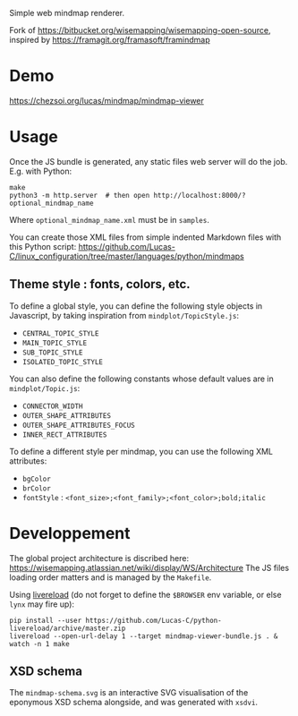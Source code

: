 Simple web mindmap renderer.

Fork of https://bitbucket.org/wisemapping/wisemapping-open-source, inspired by https://framagit.org/framasoft/framindmap


# Demo

https://chezsoi.org/lucas/mindmap/mindmap-viewer


# Usage

Once the JS bundle is generated, any static files web server will do the job.
E.g. with Python:

    make
    python3 -m http.server  # then open http://localhost:8000/?optional_mindmap_name

Where `optional_mindmap_name.xml` must be in `samples`.

You can create those XML files from simple indented Markdown files with this Python script: https://github.com/Lucas-C/linux_configuration/tree/master/languages/python/mindmaps

## Theme style : fonts, colors, etc.

To define a global style, you can define the following style objects in Javascript, by taking inspiration from `mindplot/TopicStyle.js`:

- `CENTRAL_TOPIC_STYLE`
- `MAIN_TOPIC_STYLE`
- `SUB_TOPIC_STYLE`
- `ISOLATED_TOPIC_STYLE`

You can also define the following constants whose default values are in `mindplot/Topic.js`:

- `CONNECTOR_WIDTH`
- `OUTER_SHAPE_ATTRIBUTES`
- `OUTER_SHAPE_ATTRIBUTES_FOCUS`
- `INNER_RECT_ATTRIBUTES`

To define a different style per mindmap, you can use the following XML attributes:

- `bgColor`
- `brColor`
- `fontStyle` : `<font_size>;<font_family>;<font_color>;bold;italic`


# Developpement

The global project architecture is discribed here: https://wisemapping.atlassian.net/wiki/display/WS/Architecture
The JS files loading order matters and is managed by the `Makefile`.

Using [livereload](https://github.com/lepture/python-livereload) (do not forget to define the `$BROWSER` env variable, or else `lynx` may fire up):

    pip install --user https://github.com/Lucas-C/python-livereload/archive/master.zip
    livereload --open-url-delay 1 --target mindmap-viewer-bundle.js . & watch -n 1 make

## XSD schema

The `mindmap-schema.svg` is an interactive SVG visualisation of the eponymous XSD schema alongside, and was generated with `xsdvi`.

<!--
TODO:
- visually:
  * provide control on how "packed" is the mindmap
  * add srcCtrlPoint/destCtrlPoint to relationships
  * viewport mess: mindmap peu dépasser au démarrage + resizing small->big pas supporté
  * keystrokes are captured (ex: CTRL+ALT+I, CTRL+H) : why ???
- implémenter .A.B insertion
- publish Python code on pypi
- try another syntax parser than pyparsing
- `Synchronous XMLHttpRequest` warning comes from the way XML mindmaps are loaded in LocalStorageManager.js
- restore unit tests from repo history
-->
